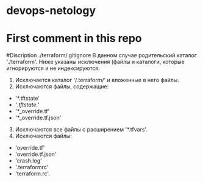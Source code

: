# devops-netology
# First comment in this repo
#Discription ./terraform/.gitignore
В данном случае родительский каталог './terraform'. 
Ниже указаны исключения (файлы и каталоги, которые игнорируются и не индексируются.
1. Исключается каталог '/.terraform/' и вложенные в него файлы. 
2. Исключаются файлы, содержащие:
-  '*.tftstate'
-  '*.tftstate.*'
-  '*_override.tf'
-  '*_override.tf.json'
3. Исключаются все файлы с расширением '*.tfvars'.
4. Исключаются файлы:
-  'override.tf'
-  'override.tf.json'
-  'crash.log'
-  '.terraformrc'
-  'terraform.rc'.
